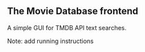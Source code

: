 ## The Movie Database frontend 

A simple GUI for TMDB API text searches.

Note: add running instructions